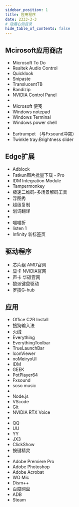 ```yaml
---
sidebar_position: 1
title: 应用程序
date: 2333-3-3
# 隐藏右侧目录
hide_table_of_contents: false
---
```


## Mcirosoft应用商店

- Microsoft To Do
- Realtek Audio Control
- Quicklook
- Snipaste
- TranslucentTB
- Bandizip
- NVIDIA Control Panel
- 
- Microsoft 便笺
- Windows notepad
- Windows Terminal
- Windows power shell
- 
- Eartrumpet （与Fxsound冲突）
- Twinkle tray:Brightness slider


## Edge扩展

- Adblock
- Fatkun图片批量下载 - Pro
- IDM Integration Module
- Tampermonkey
- 极速二维码-多场景解码工具
- 浮图秀
- 超级复制
- 划词翻译
- 
- 喵喵折
- listen 1 
- Infinity 新标签页

## 驱动程序

- 芯片组 AMD官网
- 显卡 NVIDIA官网
- 声卡 华硕官网
- 狼派键盘驱动
- 罗技G-hub

## 应用

- Office C2R Install
- 搜狗输入法
- 火绒
- Everything
- EverythingToolbar
- TrueLaunchBar
- lconViewer
- noMeiryoUI
- IDM
- GEEK
- PotPlayer64
- Fxsound
- soso music
-  
- Node.js
- VScode
- Git
- NVIDIA RTX Voice
- 
- QQ
- UU
- YY
- JX3
- ClickShow
- 按键精灵
- 
- Adobe Premiere Pro
- Adobe Photoshop
- Adobe Acrobat
- WO Mic
- Dism++
- 百度网盘
- ADB
- Steam

